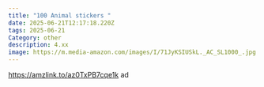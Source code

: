 ```yaml
---
title: "100 Animal stickers "
date: 2025-06-21T12:17:18.220Z
tags: 2025-06-21
Category: other
description: 4.xx
image: https://m.media-amazon.com/images/I/71JyKSIUSkL._AC_SL1000_.jpg
---
```

https://amzlink.to/az0TxPB7cqe1k  ad